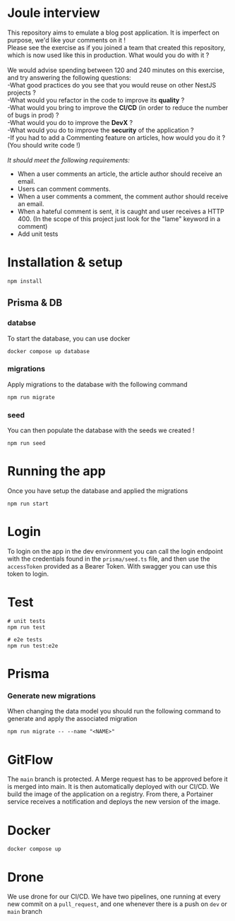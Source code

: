 # Joule interview

This repository aims to emulate a blog post application. It is imperfect on purpose, we'd like your comments on it !<br/>
Please see the exercise as if you joined a team that created this repository, which is now used like this in production. What would you do with it ?<br/>
<br/>
We would advise spending between 120 and 240 minutes on this exercise, and try answering the following questions:<br/>
-What good practices do you see that you would reuse on other NestJS projects ?<br/>
-What would you refactor in the code to improve its **quality** ?<br/>
-What would you bring to improve the **CI/CD** (in order to reduce the number of bugs in prod) ?<br/>
-What would you do to improve the **DevX** ?<br/>
-What would you do to improve the **security** of the application ?<br/>
-If you had to add a Commenting feature on articles, how would you do it ? (You should write code !)<br/><br/>
<i>It should meet the following requirements:</i>
<ul>
<li>When a user comments an article, the article author should receive an email.</li>
<li>Users can comment comments.</li>
<li>When a user comments a comment, the comment author should receive an email.</li>
<li>When a hateful comment is sent, it is caught and user receives a HTTP 400. (In the scope of this project just look for the "lame" keyword in a comment)</li>
<li>Add unit tests</li>
</ul>

# Installation & setup

```shell
npm install
```

## Prisma & DB

### databse

To start the database, you can use docker

```shell
docker compose up database
```

### migrations

Apply migrations to the database with the following command

```shell
npm run migrate
```

### seed

You can then populate the database with the seeds we created !

```shell
npm run seed
```

# Running the app

Once you have setup the database and applied the migrations

```shell
npm run start
```

# Login

To login on the app in the dev environment you can call the login endpoint with the credentials found in the `prisma/seed.ts` file,
and then use the `accessToken` provided as a Bearer Token. With swagger you can use this token to login.

# Test

```shell
# unit tests
npm run test

# e2e tests
npm run test:e2e
```

# Prisma

### Generate new migrations

When changing the data model you should run the following command to generate and apply the associated migration

```shell
npm run migrate -- --name "<NAME>"
```

# GitFlow

The `main` branch is protected. A Merge request has to be approved before it is merged into main. It is then automatically deployed with our CI/CD.
We build the image of the application on a registry. From there, a Portainer service receives a notification and deploys the new version of the image.

# Docker

```shell
docker compose up
```

# Drone

We use drone for our CI/CD. We have two pipelines, one running at every new commit on a `pull_request`, and one whenever there is a push on `dev` or `main` branch
